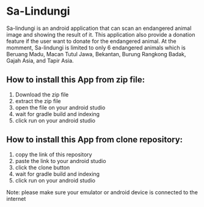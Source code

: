 # Sa-Lindungi
Sa-lindungi is an android application that can scan an endangered animal image and showing the result of it. This application also provide a donation feature if the user want to donate for the endangered animal. At the momment, Sa-lindungi is limited to only 6 endangered animals which is Beruang Madu, Macan Tutul Jawa, Bekantan, Burung Rangkong Badak, Gajah Asia, and Tapir Asia.

## How to install this App from zip file:
1. Download the zip file 
2. extract the zip file
3. open the file on your android studio
4. wait for gradle build and indexing
5. click run on your android studio

## How to install this App from clone repository:
1. copy the link of this repository
2. paste the link to your android studio
3. click the clone button
4. wait for gradle build and indexing
5. click run on your android studio

Note: please make sure your emulator or android device is connected to the internet
